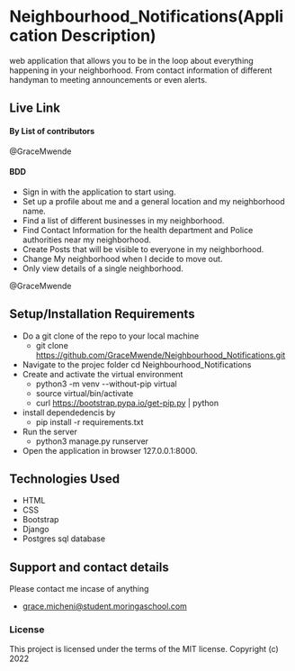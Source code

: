 # Neighbourhood_Notifications(Application Description)
web application that allows you to be in the loop about everything happening in your neighborhood. From contact information of different handyman to meeting announcements or even alerts.

## Live Link

#### By **List of contributors**

@GraceMwende

#### BDD

- Sign in with the application to start using.
- Set up a profile about me and a general location and my neighborhood name.
- Find a list of different businesses in my neighborhood.
- Find Contact Information for the health department and Police authorities near my neighborhood.
- Create Posts that will be visible to everyone in my neighborhood.
- Change My neighborhood when I decide to move out.
- Only view details of a single neighborhood.

@GraceMwende

## Setup/Installation Requirements

- Do a git clone of the repo to your local machine
    - git clone https://github.com/GraceMwende/Neighbourhood_Notifications.git
- Navigate to the projec folder
  cd Neighbourhood_Notifications
- Create and activate the virtual environment
    - python3 -m venv --without-pip virtual
    - source virtual/bin/activate
    - curl https://bootstrap.pypa.io/get-pip.py | python
- install dependedencis by 
    - pip install -r requirements.txt
- Run the server
    - python3 manage.py runserver
- Open the application in browser 127.0.0.1:8000.


## Technologies Used

- HTML
- CSS
- Bootstrap
- Django
- Postgres sql database

## Support and contact details

Please contact me incase of anything
 - grace.micheni@student.moringaschool.com
### License

This project is licensed under the terms of the MIT license.
Copyright (c) 2022